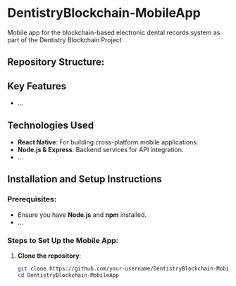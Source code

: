 # DentistryBlockchain-MobileApp
Mobile app for the blockchain-based electronic dental records system as part of the Dentistry Blockchain Project

## Repository Structure:



## Key Features
- ...



## Technologies Used
- **React Native**: For building cross-platform mobile applications.
- **Node.js & Express**: Backend services for API integration.
- ...



## Installation and Setup Instructions

### Prerequisites:
- Ensure you have **Node.js** and **npm** installed.
- ...

### Steps to Set Up the Mobile App:
1. **Clone the repository**:
   ```bash
   git clone https://github.com/your-username/DentistryBlockchain-MobileApp.git
   cd DentistryBlockchain-MobileApp

